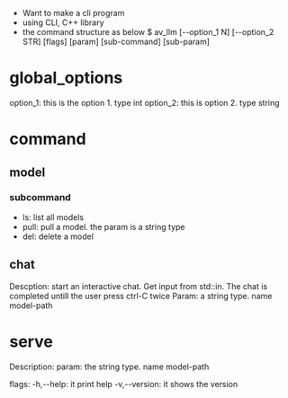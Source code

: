 + Want to make a cli program 
+ using CLI, C++ library 
+ the command structure as below
$ av_llm [--option_1 N] [--option_2 STR] [flags] <command> [param] [sub-command] [sub-param]

# global_options
option_1: this is the option 1. type int
option_2: this is option 2. type string

# command
## model
### subcommand
- ls: list all models
- pull: pull a model. the param is a string type
- del: delete a model


## chat
Descption: start an interactive chat. Get input from std::in. The chat is completed untill the user press ctrl-C twice
Param: a string type. name model-path

# serve
Description: 
param: the string type. name model-path


flags:
    -h,--help: it print help 
    -v,--version: it shows the version

